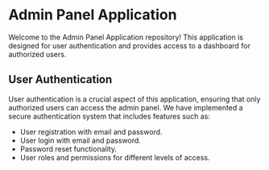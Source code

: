 # Admin Panel Application

Welcome to the Admin Panel Application repository! This application is designed for user authentication and provides access to a dashboard for authorized users.

## User Authentication

User authentication is a crucial aspect of this application, ensuring that only authorized users can access the admin panel. We have implemented a secure authentication system that includes features such as:

- User registration with email and password.
- User login with email and password.
- Password reset functionality.
- User roles and permissions for different levels of access.
